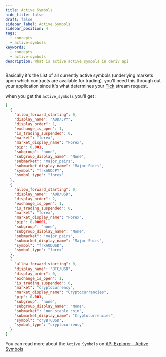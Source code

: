 ```yaml
---
title: Active Symbols
hide_title: false
draft: false
sidebar_label: Active Symbols
sidebar_position: 4
tags:
  - concepts
  - active-symbols
keywords:
  - concepts
  - active-symbols
description: What is active active symbols in deriv api
---
```


Basically it's the List of all currently active symbols (underlying markets upon which contracts are available for trading). you'll need this through out your application since it's what determines your [Tick](/docs/core-concepts/tick/) stream request.

when you get the `active_symbols` you'll get :

```json
[
  {
    "allow_forward_starting": 0,
    "display_name": "AUD/JPY",
    "display_order": 1,
    "exchange_is_open": 1,
    "is_trading_suspended": 0,
    "market": "forex",
    "market_display_name": "Forex",
    "pip": 0.001,
    "subgroup": "none",
    "subgroup_display_name": "None",
    "submarket": "major_pairs",
    "submarket_display_name": "Major Pairs",
    "symbol": "frxAUDJPY",
    "symbol_type": "forex"
  },
  {
    "allow_forward_starting": 0,
    "display_name": "AUD/USD",
    "display_order": 2,
    "exchange_is_open": 1,
    "is_trading_suspended": 0,
    "market": "forex",
    "market_display_name": "Forex",
    "pip": 0.00001,
    "subgroup": "none",
    "subgroup_display_name": "None",
    "submarket": "major_pairs",
    "submarket_display_name": "Major Pairs",
    "symbol": "frxAUDUSD",
    "symbol_type": "forex"
  },
  {
    "allow_forward_starting": 0,
    "display_name": "BTC/USD",
    "display_order": 0,
    "exchange_is_open": 1,
    "is_trading_suspended": 0,
    "market": "cryptocurrency",
    "market_display_name": "Cryptocurrencies",
    "pip": 0.001,
    "subgroup": "none",
    "subgroup_display_name": "None",
    "submarket": "non_stable_coin",
    "submarket_display_name": "Cryptocurrencies",
    "symbol": "cryBTCUSD",
    "symbol_type": "cryptocurrency"
  }
]
```

You can read more about the `Active Symbols` on [API Explorer - Active Symbols](https://api.deriv.com/api-explorer#active_symbols)
